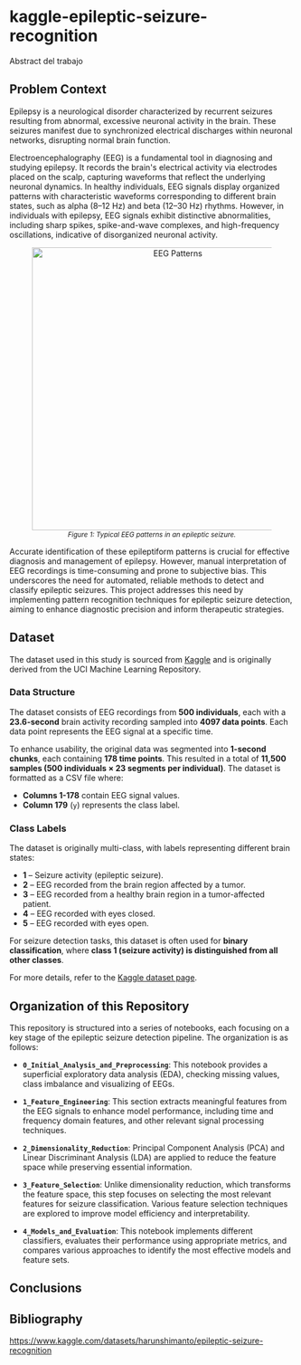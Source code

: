 # kaggle-epileptic-seizure-recognition
Abstract del trabajo

## Problem Context
Epilepsy is a neurological disorder characterized by recurrent seizures resulting from abnormal, excessive neuronal activity in the brain. These seizures manifest due to synchronized electrical discharges within neuronal networks, disrupting normal brain function.

Electroencephalography (EEG) is a fundamental tool in diagnosing and studying epilepsy. It records the brain's electrical activity via electrodes placed on the scalp, capturing waveforms that reflect the underlying neuronal dynamics. In healthy individuals, EEG signals display organized patterns with characteristic waveforms corresponding to different brain states, such as alpha (8–12 Hz) and beta (12–30 Hz) rhythms. However, in individuals with epilepsy, EEG signals exhibit distinctive abnormalities, including sharp spikes, spike-and-wave complexes, and high-frequency oscillations, indicative of disorganized neuronal activity.

<figure style="text-align: center;">
  <img src="https://github.com/user-attachments/assets/cb247b9c-3309-47ac-8707-639b69792cb3" alt="EEG Patterns" width="500">
  <figcaption style="font-size: 0.85em; font-style: italic;">Figure 1: Typical EEG patterns in an epileptic seizure.</figcaption>
</figure>

Accurate identification of these epileptiform patterns is crucial for effective diagnosis and management of epilepsy. However, manual interpretation of EEG recordings is time-consuming and prone to subjective bias. This underscores the need for automated, reliable methods to detect and classify epileptic seizures. This project addresses this need by implementing pattern recognition techniques for epileptic seizure detection, aiming to enhance diagnostic precision and inform therapeutic strategies.

## Dataset

The dataset used in this study is sourced from [Kaggle](https://www.kaggle.com/datasets/harunshimanto/epileptic-seizure-recognition) and is originally derived from the UCI Machine Learning Repository.

### Data Structure
The dataset consists of EEG recordings from **500 individuals**, each with a **23.6-second** brain activity recording sampled into **4097 data points**. Each data point represents the EEG signal at a specific time.

To enhance usability, the original data was segmented into **1-second chunks**, each containing **178 time points**. This resulted in a total of **11,500 samples (500 individuals × 23 segments per individual)**. The dataset is formatted as a CSV file where:

- **Columns 1-178** contain EEG signal values.
- **Column 179** (`y`) represents the class label.

### Class Labels
The dataset is originally multi-class, with labels representing different brain states:

- **1** – Seizure activity (epileptic seizure).
- **2** – EEG recorded from the brain region affected by a tumor.
- **3** – EEG recorded from a healthy brain region in a tumor-affected patient.
- **4** – EEG recorded with eyes closed.
- **5** – EEG recorded with eyes open.

For seizure detection tasks, this dataset is often used for **binary classification**, where **class 1 (seizure activity) is distinguished from all other classes**.

For more details, refer to the [Kaggle dataset page](https://www.kaggle.com/datasets/harunshimanto/epileptic-seizure-recognition).

## Organization of this Repository

This repository is structured into a series of notebooks, each focusing on a key stage of the epileptic seizure detection pipeline. The organization is as follows:

- **`0_Initial_Analysis_and_Preprocessing`**: This notebook provides a superficial exploratory data analysis (EDA), checking missing values, class imbalance and visualizing of EEGs.

- **`1_Feature_Engineering`**: This section extracts meaningful features from the EEG signals to enhance model performance, including time and frequency domain features, and other relevant signal processing techniques.

- **`2_Dimensionality_Reduction`**: Principal Component Analysis (PCA) and Linear Discriminant Analysis (LDA) are applied to reduce the feature space while preserving essential information.

- **`3_Feature_Selection`**: Unlike dimensionality reduction, which transforms the feature space, this step focuses on selecting the most relevant features for seizure classification. Various feature selection techniques are explored to improve model efficiency and interpretability.

- **`4_Models_and_Evaluation`**: This notebook implements different classifiers, evaluates their performance using appropriate metrics, and compares various approaches to identify the most effective models and feature sets.


## Conclusions

## Bibliography

https://www.kaggle.com/datasets/harunshimanto/epileptic-seizure-recognition
